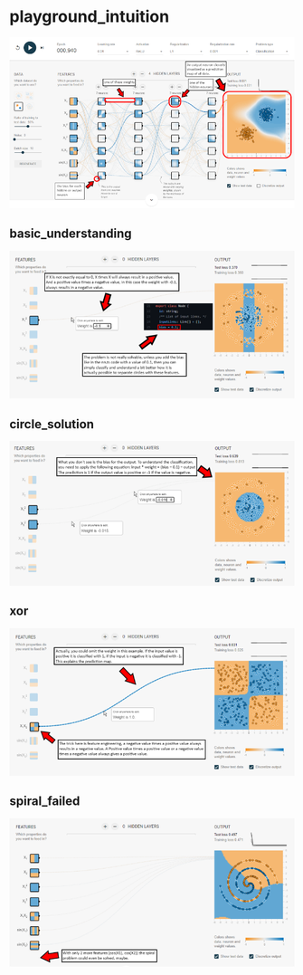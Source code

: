 # playground_intuition

<p align="center">
  <img src="https://github.com/grensen/playground_intuition/blob/main/examples/playground_intuition_intro.png">
</p>

## basic_understanding

<p align="center">
  <img src="https://github.com/grensen/playground_intuition/blob/main/examples/basic_understanding.png">
</p>

## circle_solution

<p align="center">
  <img src="https://github.com/grensen/playground_intuition/blob/main/examples/circle_solution.png">
</p>

## xor

<p align="center">
  <img src="https://github.com/grensen/playground_intuition/blob/main/examples/xor.png">
</p>

## spiral_failed

<p align="center">
  <img src="https://github.com/grensen/playground_intuition/blob/main/examples/spiral_failed.png">
</p>
